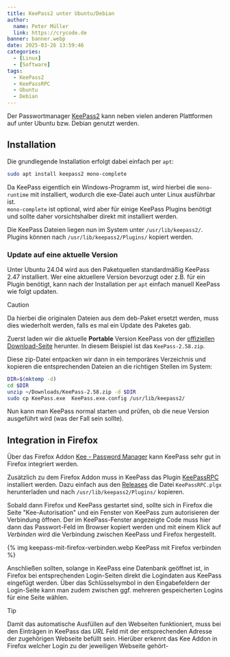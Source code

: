 ```yaml
---
title: KeePass2 unter Ubuntu/Debian
author:
  name: Peter Müller
  link: https://crycode.de
banner: banner.webp
date: 2025-03-26 13:59:46
categories:
  - [Linux]
  - [Software]
tags:
  - KeePass2
  - KeePassRPC
  - Ubuntu
  - Debian
---
```


Der Passwortmanager [KeePass2](https://keepass.info/) kann neben vielen anderen Plattformen auf unter Ubuntu bzw. Debian genutzt werden.

<!-- more -->
<!-- toc -->

## Installation

Die grundlegende Installation erfolgt dabei einfach per `apt`:

```sh Installation von KeePass2
sudo apt install keepass2 mono-complete
```

Da KeePass eigentlich ein Windows-Programm ist, wird hierbei die `mono-runtime` mit installiert, wodurch die exe-Datei auch unter Linux ausführbar ist.  
`mono-complete` ist optional, wird aber für einige KeePass Plugins benötigt und sollte daher vorsichtshalber direkt mit installiert werden.

Die KeePass Dateien liegen nun im System unter `/usr/lib/keepass2/`. Plugins können nach `/usr/lib/keepass2/Plugins/` kopiert werden.

### Update auf eine aktuelle Version

Unter Ubuntu 24.04 wird aus den Paketquellen standardmäßig KeePass 2.47 installiert. Wer eine aktuellere Version bevorzugt oder z.B. für ein Plugin benötigt, kann nach der Installation per `apt` einfach manuell KeePass wie folgt updaten.

> [!CAUTION]
> Da hierbei die originalen Dateien aus dem deb-Paket ersetzt werden, muss dies wiederholt werden, falls es mal ein Update des Paketes gab.

Zuerst laden wir die aktuelle **Portable** Version KeePass von der [offiziellen Download-Seite](https://keepass.info/download.html) herunter. In diesem Beispiel ist das `KeePass-2.58.zip`.

Diese zip-Datei entpacken wir dann in ein temporäres Verzeichnis und kopieren die entsprechenden Dateien an die richtigen Stellen im System:

```sh KeePass entpacken und Dateien kopieren
DIR=$(mktemp -d)
cd $DIR
unzip ~/Downloads/KeePass-2.58.zip -d $DIR
sudo cp KeePass.exe  KeePass.exe.config /usr/lib/keepass2/
```

Nun kann man KeePass normal starten und prüfen, ob die neue Version ausgeführt wird (was der Fall sein sollte).

## Integration in Firefox

Über das Firefox Addon [Kee - Password Manager](https://addons.mozilla.org/de/firefox/addon/keefox/) kann KeePass sehr gut in Firefox integriert werden.

Zusätzlich zu dem Firefox Addon muss in KeePass das Plugin [KeePassRPC](https://github.com/kee-org/keepassrpc) installiert werden. Dazu einfach aus den [Releases](https://github.com/kee-org/keepassrpc/releases) die Datei `KeePassRPC.plgx` herunterladen und nach `/usr/lib/keepass2/Plugins/` kopieren.

Sobald dann Firefox und KeePass gestartet sind, sollte sich in Firefox die Seite "Kee-Autorisation" und ein Fenster von KeePass zum autorisieren der Verbindung öffnen. Der im KeePass-Fenster angezeigte Code muss hier dann das Passwort-Feld im Browser kopiert werden und mit einem Klick auf _Verbinden_ wird die Verbindung zwischen KeePass und Firefox hergestellt.

{% img keepass-mit-firefox-verbinden.webp KeePass mit Firefox verbinden %}

Anschließen sollten, solange in KeePass eine Datenbank geöffnet ist, in Firefox bei entsprechenden Login-Seiten direkt die Logindaten aus KeePass eingefügt werden. Über das Schlüsselsymbol in den Eingabefeldern der Login-Seite kann man zudem zwischen ggf. mehreren gespeicherten Logins für eine Seite wählen.

> [!TIP]
> Damit das automatische Ausfüllen auf den Webseiten funktioniert, muss bei den Einträgen in KeePass das _URL_ Feld mit der entsprechenden Adresse der zugehörigen Webseite befüllt sein. Hierüber erkennt das Kee Addon in Firefox welcher Login zu der jeweiligen Webseite gehört-
